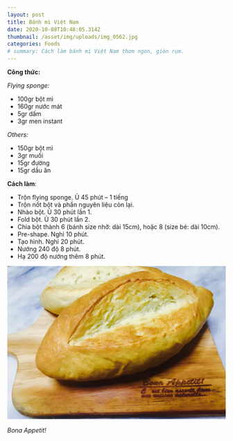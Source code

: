 ```yaml
---
layout: post
title: Bánh mì Việt Nam
date: 2020-10-08T10:48:05.314Z
thumbnail: /asset/img/uploads/img_0562.jpg
categories: Foods
# summary: Cách làm bánh mì Việt Nam thơm ngon, giòn rụm.
---
```

**Công thức:**

*Flying sponge:*

* 100gr bột mì
* 160gr nước mát
* 5gr dấm
* 3gr men instant

*Others:*

* 150gr bột mì
* 3gr muối
* 15gr đường
* 15gr dầu ăn

**Cách làm**:

* Trộn flying sponge. Ủ 45 phút – 1 tiếng
* Trộn nốt bột và phần nguyên liệu còn lại.
* Nhào bột. Ủ 30 phút lần 1.
* Fold bột. Ủ 30 phút lần 2.
* Chia bột thành 6 (bánh size nhỡ: dài 15cm), hoặc 8 (size bé: dài 10cm).
* Pre-shape. Nghỉ 10 phút.
* Tạo hình. Nghỉ 20 phút.
* Nướng 240 độ 8 phút.
* Hạ 200 độ nướng thêm 8 phút.

![](/asset/img/uploads/img_0296.jpg)

*Bona Appetit!*